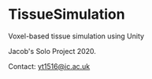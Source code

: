 # TissueSimulation
Voxel-based tissue simulation using Unity

Jacob's Solo Project 2020.

Contact: yt1516@ic.ac.uk
